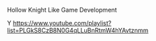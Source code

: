Hollow Knight Like Game Development

Y
https://www.youtube.com/playlist?list=PLGkS8CzB8N0G4qLLuBnRtmW4hYAvtznmm
